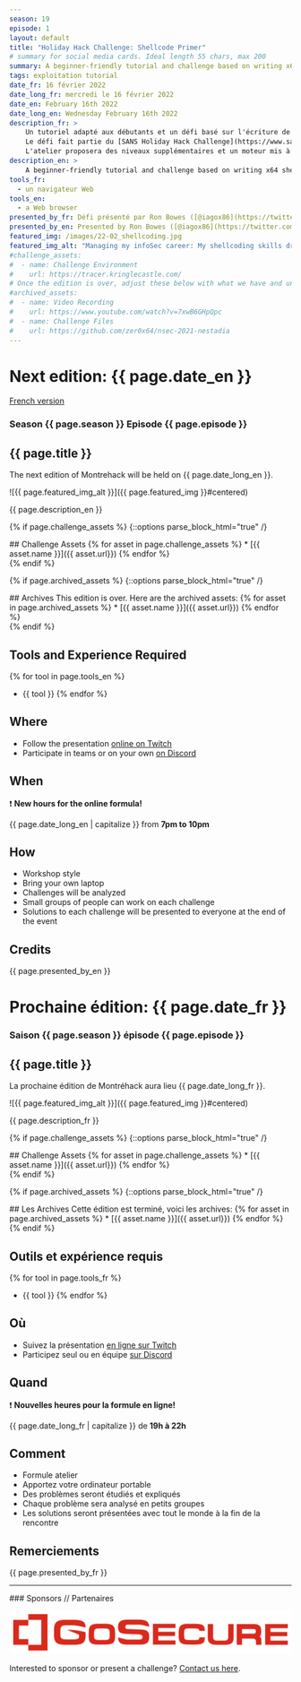 ```yaml
---
season: 19
episode: 1
layout: default
title: "Holiday Hack Challenge: Shellcode Primer"
# summary for social media cards. Ideal length 55 chars, max 200
summary: A beginner-friendly tutorial and challenge based on writing x64 shellcode
tags: exploitation tutorial
date_fr: 16 février 2022
date_long_fr: mercredi le 16 février 2022
date_en: February 16th 2022
date_long_en: Wednesday February 16th 2022
description_fr: >
    Un tutoriel adapté aux débutants et un défi basé sur l'écriture de shellcode x64.
    Le défi fait partie du [SANS Holiday Hack Challenge](https://www.sans.org/mlp/holiday-hack-challenge/).
    L'atelier proposera des niveaux supplémentaires et un moteur mis à jour en plus de l'expérience Holiday Hack.
description_en: >
    A beginner-friendly tutorial and challenge based on writing x64 shellcode. Part of the [SANS Holiday Hack Challenge](https://www.sans.org/mlp/holiday-hack-challenge/). The workshop will premiere extra levels and an updated engine on top of the Holiday Hack experience.
tools_fr:
  - un navigateur Web
tools_en:
  - a Web browser
presented_by_fr: Défi présenté par Ron Bowes ([@iagox86](https://twitter.com/iagox86)) de Counter Hack ([@counterhacksec](https://twitter.com/counterhacksec)), tiré de l'événement [Holiday Hack Challenge](https://www.sans.org/mlp/holiday-hack-challenge/) ([@KringleCon](https://twitter.com/KringleCon)).
presented_by_en: Presented by Ron Bowes ([@iagox86](https://twitter.com/iagox86)) from Counter Hack ([@counterhacksec](https://twitter.com/counterhacksec)), from the event [Holiday Hack Challenge](https://www.sans.org/mlp/holiday-hack-challenge/) ([@KringleCon](https://twitter.com/KringleCon)).
featured_img: /images/22-02_shellcoding.jpg
featured_img_alt: "Managing my infoSec career: My shellcoding skills drowned long time ago"
#challenge_assets:
#  - name: Challenge Environment
#    url: https://tracer.kringlecastle.com/
# Once the edition is over, adjust these below with what we have and uncomment
#archived_assets:
#  - name: Video Recording
#    url: https://www.youtube.com/watch?v=7xwB6GHpQpc
#  - name: Challenge Files
#    url: https://github.com/zer0x64/nsec-2021-nestadia
---
```


# Next edition: {{ page.date_en }}
[French version](#french)

### Season {{ page.season }} Episode {{ page.episode }}

## {{ page.title }}

The next edition of Montrehack will be held on {{ page.date_long_en }}.

![{{ page.featured_img_alt }}]({{ page.featured_img }}#centered)

{{ page.description_en }}

{% if page.challenge_assets %}
{::options parse_block_html="true" /}
<div class="assets">
## Challenge Assets
{% for asset in page.challenge_assets %}
* [{{ asset.name }}]({{ asset.url}})
{% endfor %}
</div>
{% endif %}

{% if page.archived_assets %}
{::options parse_block_html="true" /}
<div class="archives">
## Archives
This edition is over. Here are the archived assets:
{% for asset in page.archived_assets %}
* [{{ asset.name }}]({{ asset.url}})
{% endfor %}
</div>
{% endif %}

## Tools and Experience Required

{% for tool in page.tools_en %}
* {{ tool }}
{% endfor %}

## Where

* Follow the presentation [online on Twitch](https://twitch.tv/montrehack/)
* Participate in teams or on your own [on Discord](https://discord.gg/4qfFwPX)

## When

:heavy_exclamation_mark: **New hours for the online formula!**

{{ page.date_long_en | capitalize }} from **7pm to 10pm**

## How

* Workshop style
* Bring your own laptop
* Challenges will be analyzed
* Small groups of people can work on each challenge
* Solutions to each challenge will be presented to everyone at the end of the event

## Credits

{{ page.presented_by_en }}

<a id="french"></a>

# Prochaine édition: {{ page.date_fr }}

### Saison {{ page.season }} épisode {{ page.episode }}

## {{ page.title }}

La prochaine édition de Montréhack aura lieu {{ page.date_long_fr }}.

![{{ page.featured_img_alt }}]({{ page.featured_img }}#centered)

{{ page.description_fr }}

{% if page.challenge_assets %}
{::options parse_block_html="true" /}
<div class="assets">
## Challenge Assets
{% for asset in page.challenge_assets %}
* [{{ asset.name }}]({{ asset.url}})
{% endfor %}
</div>
{% endif %}

{% if page.archived_assets %}
{::options parse_block_html="true" /}
<div class="archives">
## Les Archives
Cette édition est terminé, voici les archives:
{% for asset in page.archived_assets %}
* [{{ asset.name }}]({{ asset.url}})
{% endfor %}
</div>
{% endif %}

## Outils et expérience requis

{% for tool in page.tools_fr %}
* {{ tool }}
{% endfor %}

## Où

* Suivez la présentation [en ligne sur Twitch](https://twitch.tv/montrehack/)
* Participez seul ou en équipe [sur Discord](https://discord.gg/4qfFwPX)

## Quand

:heavy_exclamation_mark: **Nouvelles heures pour la formule en ligne!**

{{ page.date_long_fr | capitalize }} de **19h à 22h**

## Comment

* Formule atelier
* Apportez votre ordinateur portable
* Des problèmes seront étudiés et expliqués
* Chaque problème sera analysé en petits groupes
* Les solutions seront présentées avec tout le monde à la fin de la rencontre

## Remerciements

{{ page.presented_by_fr }}

<hr/>
### Sponsors // Partenaires

[![GoSecure](/images/sponsor_gosecure.png)](https://gosecure.net/)

Interested to sponsor or present a challenge? [Contact us here](https://docs.google.com/forms/d/e/1FAIpQLSecc0vfe3pIwMJjIBCYW4G43ZwtagwVESu_qHKnglnBc3R3ww/viewform?usp=sf_link).
